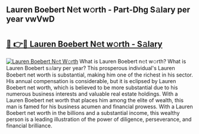 ## Lauren Boebert N𝚎t w𝚘rth - Part-Dhg S𝚊lary per year vwVwD

# <h2><a href="http://gc46qa.nevu.top/?p=Lauren+Boebert">🔗 👉🔴 Lauren Boebert N𝚎t w𝚘rth - S𝚊lary</a></h2>

[![Lauren Boebert N𝚎t W𝚘rth](https://i.imgur.com/Oavwk0R.jpeg)](http://gc46qa.nevu.top/?p=Lauren+Boebert)
What is Lauren Boebert n𝚎t w𝚘rth? What is Lauren Boebert s𝚊lary per year?
This prosperous individual's Lauren Boebert net worth is substantial, making him one of the richest in his sector. His annual compensation is considerable, but it is eclipsed by Lauren Boebert net worth, which is believed to be more substantial due to his numerous business interests and valuable real estate holdings. With a Lauren Boebert net worth that places him among the elite of wealth, this man is famed for his business acumen and financial prowess. With a Lauren Boebert net worth in the billions and a substantial income, this wealthy person is a leading illustration of the power of diligence, perseverance, and financial brilliance.
